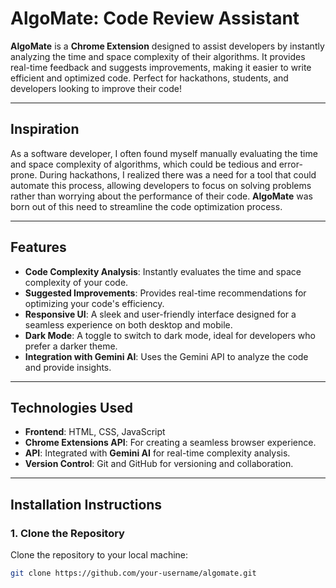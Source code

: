 # **AlgoMate: Code Review Assistant**

**AlgoMate** is a **Chrome Extension** designed to assist developers by instantly analyzing the time and space complexity of their algorithms. It provides real-time feedback and suggests improvements, making it easier to write efficient and optimized code. Perfect for hackathons, students, and developers looking to improve their code!

---

## **Inspiration**

As a software developer, I often found myself manually evaluating the time and space complexity of algorithms, which could be tedious and error-prone. During hackathons, I realized there was a need for a tool that could automate this process, allowing developers to focus on solving problems rather than worrying about the performance of their code. **AlgoMate** was born out of this need to streamline the code optimization process.

---

## **Features**

- **Code Complexity Analysis**: Instantly evaluates the time and space complexity of your code.
- **Suggested Improvements**: Provides real-time recommendations for optimizing your code's efficiency.
- **Responsive UI**: A sleek and user-friendly interface designed for a seamless experience on both desktop and mobile.
- **Dark Mode**: A toggle to switch to dark mode, ideal for developers who prefer a darker theme.
- **Integration with Gemini AI**: Uses the Gemini API to analyze the code and provide insights.

---

## **Technologies Used**

- **Frontend**: HTML, CSS, JavaScript
- **Chrome Extensions API**: For creating a seamless browser experience.
- **API**: Integrated with **Gemini AI** for real-time complexity analysis.
- **Version Control**: Git and GitHub for versioning and collaboration.

---

## **Installation Instructions**

### **1. Clone the Repository**

Clone the repository to your local machine:
```bash
git clone https://github.com/your-username/algomate.git
